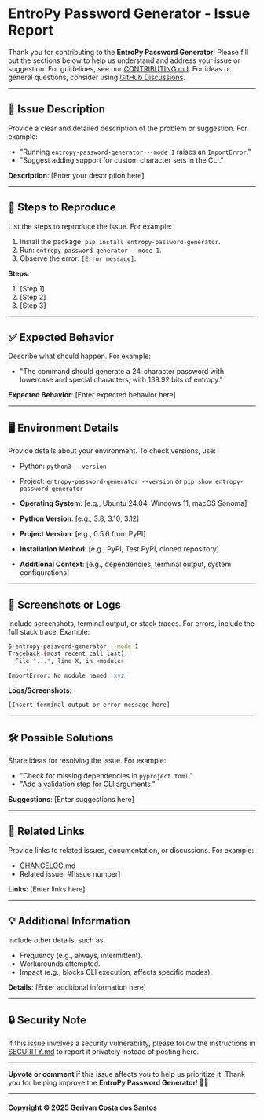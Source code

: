# EntroPy Password Generator - Issue Report

Thank you for contributing to the **EntroPy Password Generator**! Please fill out the sections below to help us understand and address your issue or suggestion. For guidelines, see our [CONTRIBUTING.md](https://github.com/gerivanc/entropy-password-generator/blob/main/CONTRIBUTING.md). For ideas or general questions, consider using [GitHub Discussions](https://github.com/gerivanc/entropy-password-generator/discussions).

---

## 📌 Issue Description
Provide a clear and detailed description of the problem or suggestion. For example:
- "Running `entropy-password-generator --mode 1` raises an `ImportError`."
- "Suggest adding support for custom character sets in the CLI."

**Description**:
[Enter your description here]

---

## 🔄 Steps to Reproduce
List the steps to reproduce the issue. For example:
1. Install the package: `pip install entropy-password-generator`.
2. Run: `entropy-password-generator --mode 1`.
3. Observe the error: `[Error message]`.

**Steps**:
1. [Step 1]
2. [Step 2]
3. [Step 3]

---

## ✅ Expected Behavior
Describe what should happen. For example:
- "The command should generate a 24-character password with lowercase and special characters, with 139.92 bits of entropy."

**Expected Behavior**:
[Enter expected behavior here]

---

## 🖥️ Environment Details
Provide details about your environment. To check versions, use:
- Python: `python3 --version`
- Project: `entropy-password-generator --version` or `pip show entropy-password-generator`

- **Operating System**: [e.g., Ubuntu 24.04, Windows 11, macOS Sonoma]
- **Python Version**: [e.g., 3.8, 3.10, 3.12]
- **Project Version**: [e.g., 0.5.6 from PyPI]
- **Installation Method**: [e.g., PyPI, Test PyPI, cloned repository]
- **Additional Context**: [e.g., dependencies, terminal output, system configurations]

---

## 📸 Screenshots or Logs
Include screenshots, terminal output, or stack traces. For errors, include the full stack trace. Example:
```bash
$ entropy-password-generator --mode 1
Traceback (most recent call last):
  File "...", line X, in <module>
    ...
ImportError: No module named 'xyz'
```

**Logs/Screenshots**:
```bash
[Insert terminal output or error message here]
```

---

## 🛠️ Possible Solutions
Share ideas for resolving the issue. For example:
- "Check for missing dependencies in `pyproject.toml`."
- "Add a validation step for CLI arguments."

**Suggestions**:
[Enter suggestions here]

---

## 🔗 Related Links
Provide links to related issues, documentation, or discussions. For example:
- [CHANGELOG.md](https://github.com/gerivanc/entropy-password-generator/blob/main/CHANGELOG.md)
- Related issue: #[Issue number]

**Links**:
[Enter links here]

---

## 💡 Additional Information
Include other details, such as:
- Frequency (e.g., always, intermittent).
- Workarounds attempted.
- Impact (e.g., blocks CLI execution, affects specific modes).

**Details**:
[Enter additional information here]

---

## 🔒 Security Note
If this issue involves a security vulnerability, please follow the instructions in [SECURITY.md](https://github.com/gerivanc/entropy-password-generator/blob/main/SECURITY.md) to report it privately instead of posting here.

---

**Upvote or comment** if this issue affects you to help us prioritize it. Thank you for helping improve the **EntroPy Password Generator**! 🚀🔑

---

#### Copyright © 2025 Gerivan Costa dos Santos
